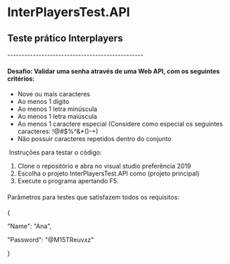 # InterPlayersTest.API
<h2><strong>Teste pr&aacute;tico Interplayers</strong></h2>
<p><span style="font-weight: 400;">------------------------------------------------</span></p>
<h4><strong>Desafio: Validar uma senha atrav&eacute;s de uma Web API, com os seguintes crit&eacute;rios:</strong></h4>
<ul>
<li style="font-weight: 400;" aria-level="1"><span style="font-weight: 400;">Nove ou mais caracteres</span></li>
<li style="font-weight: 400;" aria-level="1"><span style="font-weight: 400;">Ao menos 1 d&iacute;gito</span></li>
<li style="font-weight: 400;" aria-level="1"><span style="font-weight: 400;">Ao menos 1 letra min&uacute;scula</span></li>
<li style="font-weight: 400;" aria-level="1"><span style="font-weight: 400;">Ao menos 1 letra mai&uacute;scula</span></li>
<li style="font-weight: 400;" aria-level="1"><span style="font-weight: 400;">Ao menos 1 caractere especial (Considere como especial os seguintes caracteres: !@#$%^&amp;*()-+)</span></li>
<li style="font-weight: 400;" aria-level="1"><span style="font-weight: 400;">N&atilde;o possuir caracteres repetidos dentro do conjunto</span></li>
</ul>
<p><span style="font-weight: 400;">&nbsp;</span><span style="font-weight: 400;">Instru&ccedil;&otilde;es para testar o c&oacute;digo:</span></p>
<ol>
<li style="font-weight: 400;" aria-level="1"><span style="font-weight: 400;">Clone o reposit&oacute;rio e abra no visual studio prefer&ecirc;ncia 2019</span></li>
<li style="font-weight: 400;" aria-level="1"><span style="font-weight: 400;">Escolha o projeto InterPlayersTest.API como (projeto principal)</span></li>
<li style="font-weight: 400;" aria-level="1"><span style="font-weight: 400;">Execute o programa apertando F5.</span></li>
</ol>
<h4><span style="font-weight: 400;">Par&acirc;metros para testes que satisfazem todos os requisitos:&nbsp;</span></h4>
<p><span style="font-weight: 400;">{</span></p>
<p><span style="font-weight: 400;">"Name": "Ana",</span></p>
<p><span style="font-weight: 400;">"Password": "@M15TReuvxz"</span></p>
<p><span style="font-weight: 400;">}</span></p>
<p>&nbsp;</p>
